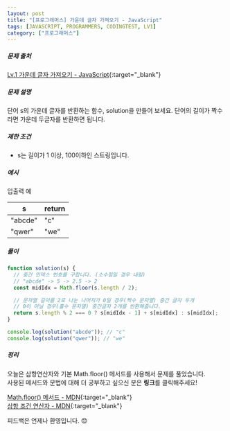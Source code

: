 ```yaml
---
layout: post
title: "[프로그래머스] 가운데 글자 가져오기 - JavaScript"
tags: [JAVASCRIPT, PROGRAMMERS, CODINGTEST, LV1]
category: ["프로그래머스"]
---
```


##### 문제 출처

[Lv.1 가운데 글자 가져오기 - JavaScript](https://programmers.co.kr/learn/courses/30/lessons/12903?language=javascript){:target="\_blank"}

##### 문제 설명

단어 s의 가운데 글자를 반환하는 함수, solution을 만들어 보세요. 단어의 길이가 짝수라면 가운데 두글자를 반환하면 됩니다.

##### 제한 조건

- s는 길이가 1 이상, 100이하인 스트링입니다.

##### 예시

입출력 예

| s       | return |
| ------- | ------ |
| "abcde" | "c"    |
| "qwer"  | "we"   |

##### 풀이

```javascript
function solution(s) {
  // 중간 인덱스 번호를 구합니다. (소수점일 경우 내림)
  // "abcde" -> 5 -> 2.5 -> 2
  const midIdx = Math.floor(s.length / 2);

  // 문자열 길이를 2로 나눈 나머지가 0일 경우(짝수 문자열) 중간 글자 두개
  // 0이 아닐 경우(홀수 문자열) 중간글자 2개를 반환해줍니다.
  return s.length % 2 === 0 ? s[midIdx - 1] + s[midIdx] : s[midIdx];
}

console.log(solution("abcde")); // "c"
console.log(solution("qwer")); // "we"
```

##### 정리

오늘은 삼항연산자와 기본 Math.floor() 메서드를 사용해서 문제를 풀었습니다.<br />
사용된 메서드와 문법에 대해 더 공부하고 싶으신 분은 **링크**를 클릭해주세요!

[Math.floor() 메서드 - MDN](https://developer.mozilla.org/ko/docs/Web/JavaScript/Reference/Global_Objects/Math/floor){:target="\_blank"}<br />
[삼항 조건 연산자 - MDN](https://developer.mozilla.org/ko/docs/Web/JavaScript/Reference/Operators/Conditional_Operator){:target="\_blank"}

피드백은 언제나 환영입니다. 😊

